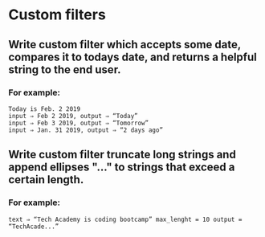 # Custom filters

## Write custom filter which accepts some date, compares it to todays date, and returns a helpful string to the end user.
### For example:

```
Today is Feb. 2 2019
input ⇒ Feb 2 2019, output ⇒ “Today”
input ⇒ Feb 3 2019, output ⇒ “Tomorrow”
input ⇒ Jan. 31 2019, output ⇒ “2 days ago”
```

## Write custom filter truncate long strings and append ellipses "..." to strings that exceed a certain length.
### For example:

```
text ⇒ “Tech Academy is coding bootcamp” max_lenght = 10 output = “TechAcade...”
```

